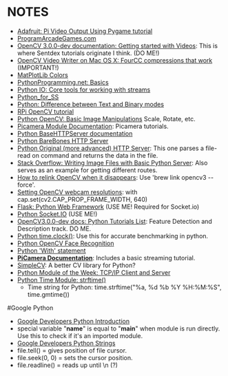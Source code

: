 # NOTES
- [Adafruit: Pi Video Output Using Pygame tutorial](https://learn.adafruit.com/pi-video-output-using-pygame/pointing-pygame-to-the-framebuffer)
- [ProgramArcadeGames.com](http://programarcadegames.com/index.php?lang=en&chapter=python_as_calculator)
- [OpenCV 3.0.0-dev documentation: Getting started with Videos](http://docs.opencv.org/3.0-beta/doc/py_tutorials/py_gui/py_video_display/py_video_display.html): This is where Sentdex tutorials originate I think. (DO ME!)
- [OpenCV Video Writer on Mac OS X: FourCC compressions that work ](https://gist.github.com/takuma7/44f9ecb028ff00e2132e) (IMPORTANT!)
- [MatPlotLib Colors](http://matplotlib.org/examples/color/named_colors.html)
- [PythonProgramming.net: Basics](https://pythonprogramming.net/python-3-loop-tutorial/?completed=/python-3-variables-tutorial/)
- [Python IO: Core tools for working with streams](https://docs.python.org/2/library/io.html)
- [Python_for_SS](http://www-rohan.sdsu.edu/~gawron/python_for_ss/course_core/book_draft/anatomy/files.html)
- [Python: Difference between Text and Binary modes](http://stackoverflow.com/questions/9644110/difference-between-parsing-a-text-file-in-r-and-rb-mode/9644141#9644141)
- [RPi OpenCV tutorial](http://rpihome.blogspot.com/2015/03/face-detection-with-raspberry-pi.html)
- [Python OpenCV: Basic Image Manipulations](http://www.pyimagesearch.com/2014/01/20/basic-image-manipulations-in-python-and-opencv-resizing-scaling-rotating-and-cropping/) Scale, Rotate, etc.
- [Picamera Module Documentation](http://picamera.readthedocs.io/en/release-1.12/recipes1.html): Picamera tutorials.
- [Python BaseHTTPServer documentation](https://wiki.python.org/moin/BaseHttpServer)
- [Python BareBones HTTP Server](https://daanlenaerts.com/blog/2015/06/03/create-a-simple-http-server-with-python-3/)
- [Python Original (more advanced) HTTP Server](https://www.junian.net/2014/07/simple-http-server-and-client-in-python.html): This one parses a file-read on command and returns the data in the file. 
- [Stack Overflow: Writing Image Files with Basic Python Server](http://stackoverflow.com/questions/28567733/how-to-encode-image-to-send-over-python-http-server): Also serves as an example for getting different routes.
- [How to relink OpenCV when it disappears](http://stackoverflow.com/questions/21140953/opencv-installed-but-not-linked-error-message-on-os-x-mavericks): Use 'brew link opencv3 --force'.
- [Setting OpenCV webcam resolutions](http://answers.opencv.org/question/34461/how-to-set-camera-resolution-webcam-with-opencv/): with cap.set(cv2.CAP_PROP_FRAME_WIDTH, 640)
- [Flask: Python Web Framework](https://www.fullstackpython.com/flask.html) (USE ME! Required for Socket.io)
- [Python Socket.IO](https://python-socketio.readthedocs.io/en/latest/) (USE ME!)
- [OpenCV3.0.0-dev docs: Python Tutorials List](http://docs.opencv.org/3.0-beta/doc/py_tutorials/py_feature2d/py_table_of_contents_feature2d/py_table_of_contents_feature2d.html): Feature Detection and Description track.  DO ME.
- [Python time.clock()](http://stackoverflow.com/questions/18169099/python-get-milliseconds-since-epoch-millisecond-accuracy-not-seconds1000): Use this for accurate benchmarking in python.
- [Python OpenCV Face Recognition](http://hanzratech.in/2015/02/03/face-recognition-using-opencv.html)
- [Python 'With' statement](http://effbot.org/zone/python-with-statement.htm)
- [**PiCamera Documentation**](https://picamera.readthedocs.io/en/release-1.12/recipes1.html): Includes a basic streaming tutorial.
- [SimpleCV](http://simplecv.org/): A better CV library for Python?
- [Python Module of the Week: TCP/IP Client and Server](https://pymotw.com/2/socket/tcp.html)
- [Python Time Module: strftime()](https://docs.python.org/2/library/time.html#time.strftime)
    - Time string for Python: time.strftime("%a, %d %b %Y %H:%M:%S", time.gmtime())


#Google Python
- [Google Developers Python Introduction](https://developers.google.com/edu/python/introduction)
- special variable "__name__" is equal to "__main__" when module is run directly.  Use this to check if it's an imported module.
- [Google Developers Python Strings](https://developers.google.com/edu/python/strings)
- file.tell() = gives position of file cursor.
- file.seek(0, 0) = sets the cursor position.
- file.readline() = reads up until \n (?)